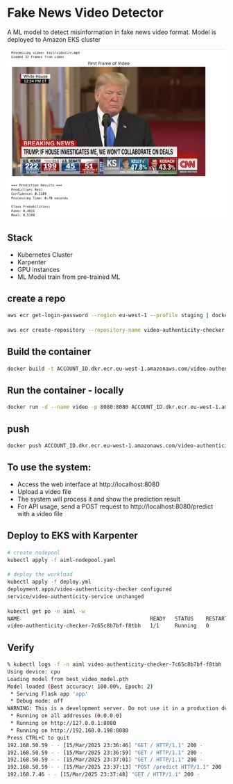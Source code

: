 # Fake News Video Detector

A ML model to detect misinformation in fake news video format.
Model is deployed to Amazon EKS cluster

![Sample News](./fake-news-video-detector-auth/orig.png)

## Stack

- Kubernetes Cluster
- Karpenter
- GPU instances
- ML Model train from pre-trained ML

## create a repo

```bash
aws ecr get-login-password --region eu-west-1 --profile staging | docker login --username AWS --password-stdin ACCOUNT_ID.dkr.ecr.eu-west-1.amazonaws.com

aws ecr create-repository --repository-name video-authenticity-checker --region=eu-west-1 --profile staging
```

## Build the container

```bash
docker build -t ACCOUNT_ID.dkr.ecr.eu-west-1.amazonaws.com/video-authenticity-checker:v8 .
```

## Run the container - locally

```bash
docker run -d --name video -p 8080:8080 ACCOUNT_ID.dkr.ecr.eu-west-1.amazonaws.com/video-authenticity-checker:v8
```

## push

```bash
docker push ACCOUNT_ID.dkr.ecr.eu-west-1.amazonaws.com/video-authenticity-checker:v8
```

## To use the system:

- Access the web interface at http://localhost:8080
- Upload a video file
- The system will process it and show the prediction result
- For API usage, send a POST request to http://localhost:8080/predict with a video file

## Deploy to EKS with Karpenter

```bash
# create nodepool
kubectl apply -f aiml-nodepool.yaml

# deploy the workload
kubectl apply -f deploy.yml
deployment.apps/video-authenticity-checker configured
service/video-authenticity-service unchanged

kubectl get po -n aiml -w
NAME                                          READY   STATUS    RESTARTS   AGE
video-authenticity-checker-7c65c8b7bf-f8tbh   1/1     Running   0          3m8s
```

## Verify

```bash
% kubectl logs -f -n aiml video-authenticity-checker-7c65c8b7bf-f8tbh
Using device: cpu
Loading model from best_video_model.pth
Model loaded (Best accuracy: 100.00%, Epoch: 2)
 * Serving Flask app 'app'
 * Debug mode: off
WARNING: This is a development server. Do not use it in a production deployment. Use a production WSGI server instead.
 * Running on all addresses (0.0.0.0)
 * Running on http://127.0.0.1:8080
 * Running on http://192.168.0.198:8080
Press CTRL+C to quit
192.168.50.59 - - [15/Mar/2025 23:36:46] "GET / HTTP/1.1" 200 -
192.168.50.59 - - [15/Mar/2025 23:36:59] "GET / HTTP/1.1" 200 -
192.168.50.59 - - [15/Mar/2025 23:37:01] "GET / HTTP/1.1" 200 -
192.168.50.59 - - [15/Mar/2025 23:37:13] "POST /predict HTTP/1.1" 200 -
192.168.7.46 - - [15/Mar/2025 23:37:48] "GET / HTTP/1.1" 200 -
```

